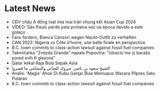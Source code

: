 # Latest News
-  CĐV châu Á đồng loạt mỉa mai trận chung kết Asian Cup 2024
-  VÍDEO: São Paulo perde pela primeira vez na época devido a este golaço
-  Fans fordern, Bianca Censori wegen Nackt-Outfit zu verhaften
-  CAN 2023: Nigeria vs Côte d’Ivoire, une belle finale en perspective
-  B.C. town commits to class-action lawsuit against fossil fuel companies
-  Takmičarka "Zvezda Granda" napala Popovića: "Izbacio me iz baraža pored svih 6 glasova"
-  Qatar kekal Raja Bola Sepak Asia
-  الشيخ سعود بن ناصر: مبروك للعنابي والنشامى ما قصروا
-  Analis: 'Magis' Ahok Di Kubu Ganjar Bisa Memupus Wacara Pilpres Satu Putaran
-  B.C. town commits to class-action lawsuit against fossil fuel companies
